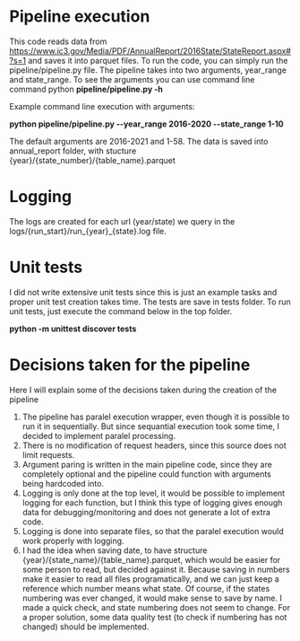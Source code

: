 # Pipeline execution

This code reads data from https://www.ic3.gov/Media/PDF/AnnualReport/2016State/StateReport.aspx#?s=1 and saves it into parquet files.
To run the code, you can simply run the pipeline/pipeline.py file.
The pipeline takes into two arguments, year_range and state_range. 
To see the arguments you can use command line command python **pipeline/pipeline.py -h**

Example command line execution with arguments:

**python pipeline/pipeline.py --year_range 2016-2020 --state_range 1-10**

The default arguments are 2016-2021 and 1-58.
The data is saved into annual_report folder, with stucture {year}/{state_number}/{table_name}.parquet
# Logging
The logs are created for each url (year/state) we query in the logs/{run_start}/run_{year}_{state}.log file. 

# Unit tests
I did not write extensive unit tests since this is just an example tasks and proper unit test creation takes time.
The tests are save in tests folder. To run unit tests, just execute the command below in the top folder.

**python -m unittest discover tests**   

# Decisions taken for the pipeline
Here I will explain some of the decisions taken during the creation of the pipeline
1. The pipeline has paralel execution wrapper, even though it is possible to run it in sequentially. But since sequantial execution took some time, I decided to implement paralel processing.
2. There is no modification of request headers, since this source does not limit requests.
3. Argument paring is written in the main pipeline code, since they are completely optional and the pipeline could function with arguments being hardcoded into.
4. Logging is only done at the top level, it would be possible to implement logging for each function, but I think this type of logging gives enough data for debugging/monitoring and does not generate a lot of extra code.
5. Logging is done into separate files, so that the paralel execution would work properly with logging.
6. I had the idea when saving date, to have structure {year}/{state_name}/{table_name}.parquet, which would be easier for some person to read, but decided against it. Because saving in numbers make it easier to read all files programatically, and we can just keep a reference which number means what state. Of course, if the states numbering was ever changed, it would make sense to save by name. I made a quick check, and state numbering does not seem to change. For a proper solution, some data quality test (to check if numbering has not changed) should be implemented.
